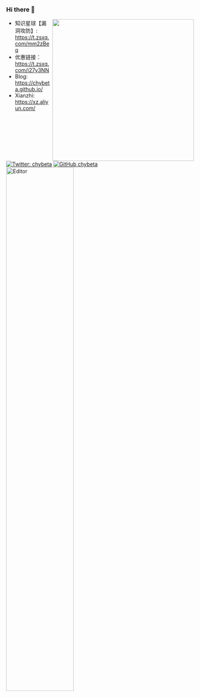### Hi there 👋
<img align='right' src="https://github-readme-stats.vercel.app/api?username=chybeta&show_icons=true&theme=radical" width="380">

- 知识星球【漏洞攻防】: https://t.zsxq.com/mm2zBeq 
- 优惠链接：https://t.zsxq.com/i27y3NN
- Blog: https://chybeta.github.io/
- Xianzhi: https://xz.aliyun.com/

[![Twitter: chybeta](https://img.shields.io/twitter/follow/chybeta?style=flat-square)](https://twitter.com/chybeta)
[![GitHub chybeta](https://img.shields.io/github/followers/chybeta?label=follow%20github&style=flat-square)](https://github.com/chybeta)
<br>
<img src="https://github.com/CHYbeta/Web-Security-Learning/blob/master/zsxq_yhq.png" alt="Editor" width="60%" highth="60%">
